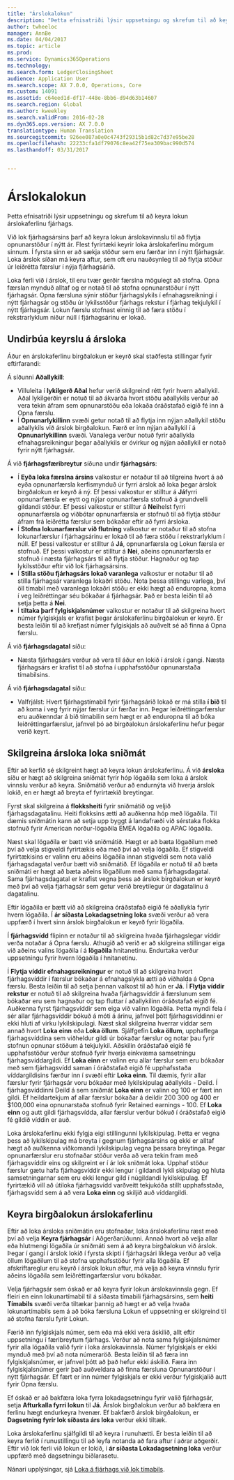 ```yaml
---
title: "Árslokalokun"
description: "Þetta efnisatriði lýsir uppsetningu og skrefum til að keyra lokun árslokaferlinu fjárhags."
author: twheeloc
manager: AnnBe
ms.date: 04/04/2017
ms.topic: article
ms.prod: 
ms.service: Dynamics365Operations
ms.technology: 
ms.search.form: LedgerClosingSheet
audience: Application User
ms.search.scope: AX 7.0.0, Operations, Core
ms.custom: 14091
ms.assetid: c64eed1d-df17-448e-8bb6-d94d63b14607
ms.search.region: Global
ms.author: kweekley
ms.search.validFrom: 2016-02-28
ms.dyn365.ops.version: AX 7.0.0
translationtype: Human Translation
ms.sourcegitcommit: 926ee087a0e0c4743f29315b1d82c7d37e95be28
ms.openlocfilehash: 22233cfa1df79076c8ea42f75ea309bac990d574
ms.lasthandoff: 03/31/2017


---
```


# <a name="year-end-close"></a>Árslokalokun

Þetta efnisatriði lýsir uppsetningu og skrefum til að keyra lokun árslokaferlinu fjárhags. 

Við lok fjárhagsársins þarf að keyra lokun árslokavinnslu til að flytja opnunarstöður í nýtt ár. Flest fyrirtæki keyrir loka árslokaferlinu mörgum sinnum. Í fyrsta sinn er að sækja stöður sem eru færðar inn í nýtt fjárhagsár. Loka árslok síðan má keyra aftur, sem oft eru nauðsynleg til að flytja stöður úr leiðrétta færslur í nýja fjárhagsárið. 

Loka ferli við í árslok, til eru tvær gerðir færslna mögulegt að stofna. Opna færslan mynduð alltaf og er notað til að stofna opnunarstöður í nýtt fjárhagsár. Opna færsluna sýnir stöður fjárhagslykils í efnahagsreikningi í nýtt fjárhagsár og stöðu úr lykilsstöður fjárhags rekstur í fjárhag tekjulykil í nýtt fjárhagsár. Lokun færslu stofnast einnig til að færa stöðu í rekstrarlyklum niður núll í fjárhagsárinu er lokað.

## <a name="prepare-to-run-the-year-end-close"></a>Undirbúa keyrslu á ársloka
Áður en árslokaferlinu birgðalokun er keyrð skal staðfesta stillingar fyrir eftirfarandi: 

Á síðunni **Aðallykill**:

-   Villuleita í **lykilgerð Aðal** hefur verið skilgreind rétt fyrir hvern aðallykil. Aðal lykilgerðin er notuð til að ákvarða hvort stöðu aðallykils verður að vera tekin áfram sem opnunarstöðu eða lokaða óráðstafað eigið fé inn á Opna færslu.
-   Í **Opnunarlykillinn** svæði getur notað til að flytja inn nýjan aðallykil stöðu aðallykils við árslok birgðalokun. Færð er inn nýjan aðallykil í á **Opnunarlykillinn** svæði. Vanalega verður notuð fyrir aðallykla efnahagsreikningur þegar aðallykils er óvirkur og nýjan aðallykil er notað fyrir nýtt fjárhagsár.

Á við **fjárhagsfæribreytur** síðuna undir **fjárhagsárs**:

-   Í **Eyða loka færslna ársins** valkostur er notaður til að tilgreina hvort á að eyða opnunarfærsla kerfismynduð úr fyrri árslok að loka þegar árslok birgðalokun er keyrð á ný. Ef þessi valkostur er stilltur á **Já**fyrri opnunarfærsla er eytt og nýjar opnunarfærsla stofnuð á grundvelli gildandi stöður. Ef þessi valkostur er stilltur á **Nei**helst fyrri opnunarfærsla og viðbótar opnunarfærsla er stofnuð til að flytja stöður áfram frá leiðrétta færslur sem bókaðar eftir að fyrri ársloka.
-   Í **Stofna lokunarfærslur við flutning** valkostur er notaður til að stofna lokunarfærslur í fjárhagsárinu er lokað til að færa stöðu í rekstrarlyklum í núll. Ef þessi valkostur er stilltur á **Já**, opnunarfærsla og Lokun færsla er stofnuð. Ef þessi valkostur er stilltur á **Nei**, aðeins opnunarfærsla er stofnuð í næsta fjárhagsárs til að flytja stöður. Hagnaður og tap lykilsstöður eftir við lok fjárhagsársins.
-   Í **Stilla stöðu fjárhagsárs lokað varanlega** valkostur er notaður til að stilla fjárhagsár varanlega lokaðri stöðu. Nota þessa stillingu varlega, því öll tímabil með varanlega lokaðri stöðu er ekki hægt að enduropna, koma í veg leiðréttingar séu bókaðar á fjárhagsár. Það er besta leiðin til að setja þetta á **Nei**.
-   Í **tiltaka þarf fylgiskjalsnúmer** valkostur er notaður til að skilgreina hvort númer fylgiskjals er krafist þegar árslokaferlinu birgðalokun er keyrð. Er besta leiðin til að krefjast númer fylgiskjals að auðvelt sé að finna á Opna færslu.

Á við **fjárhagsdagatal** síðu:

-   Næsta fjárhagsárs verður að vera til áður en lokið í árslok í gangi. Næsta fjárhagsárs er krafist til að stofna í upphafsstöður opnunarstaða tímabilsins.

Á við **fjárhagsdagatal** síðu:

-   Valfrjálst: Hvert fjárhagstímabil fyrir fjárhagsárið lokað er má stilla **í bið** til að koma í veg fyrir nýjar færslur úr færðar inn. Þegar leiðréttingarfærslur eru auðkenndar á bið tímabilin sem hægt er að enduropna til að bóka leiðréttingarfærslur, jafnvel þó að birgðalokun árslokaferlinu hefur þegar verið keyrt.

## <a name="define-year-end-close-templates"></a>Skilgreina ársloka loka sniðmát
Eftir að kerfið sé skilgreint hægt að keyra lokun árslokaferlinu. Á við **ársloka** síðu er hægt að skilgreina sniðmát fyrir hóp lögaðila sem loka á árslok vinnslu verður að keyra. Sniðmátið verður að endurnýta við hverja árslok lokið, en er hægt að breyta ef fyrirtækið breytingar. 

Fyrst skal skilgreina á **flokksheiti** fyrir sniðmátið og veljið fjárhagsdagatalinu. Heiti flokksins ætti að auðkenna hóp með lögaðila.  Til dæmis sniðmátin kann að setja upp byggt á landafræði við sérstaka flokka stofnuð fyrir American norður-lögaðila EMEA lögaðila og APAC lögaðila. 

Næst skal lögaðila er bætt við sniðmátið. Hægt er að bæta lögaðilum með því að velja stigveldi fyrirtækis eða með því að velja lögaðila. Ef stigveldi fyrirtækisins er valinn eru aðeins lögaðila innan stigveldi sem nota valið fjárhagsdagatal verður bætt við sniðmátið. Ef lögaðila er notuð til að bæta sniðmáti er hægt að bæta aðeins lögaðilum með sama fjárhagsdagatal. Sama fjárhagsdagatal er krafist vegna þess að árslok birgðalokun er keyrð með því að velja fjárhagsár sem getur verið breytilegur úr dagatalinu á dagatalinu. 

Eftir lögaðila er bætt við að skilgreina óráðstafað eigið fé aðallykla fyrir hvern lögaðila. Í **ár síðasta Lokadagsetning loka** svæði verður að vera uppfærð í hvert sinn árslok birgðalokun er keyrð fyrir lögaðila. 

Í **fjárhagsvídd** flipinn er notaður til að skilgreina hvaða fjárhagslegar víddir verða notaðar á Opna færslu. Athugið að verið er að skilgreina stillingar eiga við aðeins valins lögaðila í á **lögaðila** hnitanetinu. Endurtaka verður uppsetningu fyrir hvern lögaðila í hnitanetinu. 

Í **Flytja víddir efnahagsreikningur** er notuð til að skilgreina hvort fjárhagsvíddir í færslur bókaðar á efnahagslykla ætti að viðhalda á Opna færslu. Besta leiðin til að setja þennan valkost til að hún er **Já**. Í **Flytja víddir rekstur** er notuð til að skilgreina hvaða fjárhagsvíddir á færslunum sem bókaðar eru sem hagnaður og tap fluttar í aðallykilinn óráðstafað eigið fé. Auðkenna fyrst fjárhagsvíddir sem eiga við valinn lögaðila. Þetta myndi fela í sér allar fjárhagsvíddir bókuð á móti á árinu, jafnvel þótt fjárhagsvíddinni er ekki hluti af virku lykilskipulagi. Næst skal skilgreina hverrar víddar sem annað hvort **Loka einn** eða **Loka öllum**.  Sjálfgefin **Loka öllum**, upphaflega fjárhagsvíddina sem viðheldur gildi úr bókaðar færslur og notar þau fyrir stofnun opnunar stöðum á tekjulykil. Aðskilin óráðstafað eigið fé upphafsstöður verður stofnuð fyrir hverja einkvæma samsetningu fjárhagsvíddargildi. Ef **Loka einn** er valinn eru allar færslur sem eru bókaðar með sem fjárhagsvídd saman í óráðstafað eigið fé upphafsstaða víddargildisins færður inn í svæði eftir **Loka einn**. Til dæmis, fyrir allar færslur fyrir fjárhagsár voru bókaðar með lykilskipulag aðallykils - Deild. Í fjárhagsvíddinni Deild á sem sniðmát **Loka einn** er valinn og 100 er fært inn gildi. Ef heildartekjum af allar færslur bókaðar á deildir 200 300 og 400 er $100,000 eina opnunarstaða stofnuð fyrir Retained earnings - 100. Ef **Loka einn** og autt gildi fjárhagsvídda, allar færslur verður bókuð í óráðstafað eigið fé gildið víddin er auð. 

Loka árslokaferlinu ekki fylgja eigi stillingunni lykilskipulag. Þetta er vegna þess að lykilskipulag má breyta í gegnum fjárhagsársins og ekki er alltaf hægt að auðkenna viðkomandi lykilskipulag vegna þessara breytinga.  Þegar opnunarfærslur eru stofnaðar stöður verða að vera tekin fram með fjárhagsvíddir eins og skilgreint er í ár lok sniðmát loka. Upphaf stöður færslur gætu hafa fjárhagsvíddir ekki lengur í gildandi lykli skipulag og hluta samsetningarnar sem eru ekki lengur gild í núgildandi lykilskipulag. Ef fyrirtækið vill að útiloka fjárhagsvídd varðveitt tekjukóða stillt upphafsstaða, fjárhagsvídd sem á að vera **Loka einn** og skiljið auð víddargildi.

## <a name="run-the-year-end-close-process"></a>Keyra birgðalokun árslokaferlinu
Eftir að loka ársloka sniðmátin eru stofnaðar, loka árslokaferlinu ræst með því að velja **Keyra fjárhagsár** í Aðgerðarúðunni. Annað hvort að velja allar eða hlutmengi lögaðila úr sniðmáti sem á að keyra birgðalokun við árslok. Þegar í gangi í árslok lokið í fyrsta skipti í fjárhagsári líklega verður að velja öllum lögaðilum til að stofna upphafsstöður fyrir alla lögaðila. Ef afskriftareglur eru keyrð í árslok lokun aftur, má velja að keyra vinnslu fyrir aðeins lögaðila sem leiðréttingarfærslur voru bókaðar. 

Velja fjárhagsár sem óskað er að keyra fyrir lokun árslokavinnsla gegn. Ef fleiri en einn lokunartímabil til á síðasta tímabili fjárhagsársins, sem **heiti Tímabils** svæði verða tiltækar þannig að hægt er að velja hvaða lokunartímabils sem á að bóka færsluna Lokun ef uppsetning er skilgreind til að stofna færslu fyrir Lokun. 

Færið inn fylgiskjals númer, sem eða má ekki vera áskilið, allt eftir uppsetningu í færibreytum fjárhags. Verður að nota sama fylgiskjalsnúmer fyrir alla lögaðila valið fyrir í loka árslokavinnsla. Númer fylgiskjals er ekki mynduð með því að nota númeraröð. Besta leiðin til að færa inn fylgiskjalsnúmer, er jafnvel þótt að það hefur ekki áskilið. Færa inn fylgiskjalsnúmer gerir það auðveldara að finna færsluna Opnunarstöður í nýtt fjárhagsár. Ef fært er inn númer fylgiskjals er ekki verður fylgiskjalið autt fyrir Opna færslu. 

Ef óskað er að bakfæra loka fyrra lokadagsetningu fyrir valið fjárhagsár, setja **Afturkalla fyrri lokun** til **Já**. Árslok birgðalokun verður að bakfæra en ferlinu hægt endurkeyra hvenær. Ef bakfærð árslok birgðalokun, er **Dagsetning fyrir lok síðasta árs loka** verður ekki tiltæk. 

Loka árslokaferlinu sjálfgildi til að keyra í runuhætti. Er besta leiðin til að keyra ferlið í runustillingu til að leyfa notanda að fara aftur í aðrar aðgerðir. Eftir við lok ferli við lokun er lokið, í **ár síðasta Lokadagsetning loka** verður uppfærð með dagsetningu biðlarasetu.

Nánari upplýsingar, sjá [Loka á fjárhags við lok tímabils](close-general-ledger-at-period-end.md).


